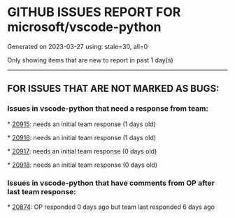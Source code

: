 
# GITHUB ISSUES REPORT FOR microsoft/vscode-python


Generated on 2023-03-27 using: stale=30, all=0


Only showing items that are new to report in past 1 day(s)


---

## FOR ISSUES THAT ARE NOT MARKED AS BUGS:


### Issues in vscode-python that need a response from team:


\* [20915](https://github.com/microsoft/vscode-python/issues/20915 "Cannot rename imports"): needs an initial team response (1 days old)

\* [20916](https://github.com/microsoft/vscode-python/issues/20916 "Tensorboard cannot be correctly closed after closing the window."): needs an initial team response (1 days old)

\* [20917](https://github.com/microsoft/vscode-python/issues/20917 "&quot;suggestion details&quot; in intellisense stopped showing on Ctrl+Space"): needs an initial team response (0 days old)

\* [20918](https://github.com/microsoft/vscode-python/issues/20918 "Python extension to break long strings"): needs an initial team response (0 days old)

### Issues in vscode-python that have comments from OP after last team response:


\* [20874](https://github.com/microsoft/vscode-python/issues/20874 "Run Button"): OP responded 0 days ago but team last responded 6 days ago
